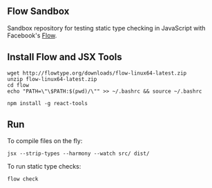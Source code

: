 ## Flow Sandbox

Sandbox repository for testing static type checking in JavaScript with Facebook's [Flow](http://flowtype.org/).

## Install Flow and JSX Tools

    wget http://flowtype.org/downloads/flow-linux64-latest.zip
    unzip flow-linux64-latest.zip
    cd flow
    echo "PATH=\"\$PATH:$(pwd)/\"" >> ~/.bashrc && source ~/.bashrc

    npm install -g react-tools

## Run

To compile files on the fly:

    jsx --strip-types --harmony --watch src/ dist/

To run static type checks:

    flow check

